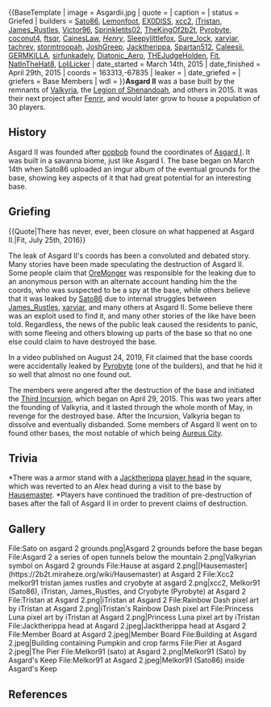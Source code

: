 {{BaseTemplate
| image = Asgardii.jpg
| quote =
| caption =
| status = Griefed
| builders = [Sato86](https://2b2t.miraheze.org/wiki/Sato86), [Lemonfoot](https://2b2t.miraheze.org/wiki/Lemonfoot), [EX0DlSS](https://2b2t.miraheze.org/wiki/EX0DlSS), [xcc2](https://2b2t.miraheze.org/wiki/xcc2), [iTristan](https://2b2t.miraheze.org/wiki/iTristan), [James_Rustles](https://2b2t.miraheze.org/wiki/James_Rustles), [Victor96](https://2b2t.miraheze.org/wiki/Victor96), [Sprinkletits02](https://2b2t.miraheze.org/wiki/Sprinkletits02), [TheKingOf2b2t](https://2b2t.miraheze.org/wiki/TheKingOf2b2t), [Pyrobyte](https://2b2t.miraheze.org/wiki/Pyrobyte), [coconut4](https://2b2t.miraheze.org/wiki/coconut4), [ftsqr](https://2b2t.miraheze.org/wiki/ftsqr), [CainesLaw](https://2b2t.miraheze.org/wiki/CainesLaw), [_Henry_](https://2b2t.miraheze.org/wiki/_Henry_), [Sleepylittlefox](https://2b2t.miraheze.org/wiki/Sleepylittlefox), [Sure_Iock](https://2b2t.miraheze.org/wiki/Sure_Iock), [xarviar](https://2b2t.miraheze.org/wiki/xarviar), [tachrev](https://2b2t.miraheze.org/wiki/tachrev), [stormtroopah](https://2b2t.miraheze.org/wiki/stormtroopah), [JoshGreep](https://2b2t.miraheze.org/wiki/JoshGreep), [Jacktherippa](https://2b2t.miraheze.org/wiki/Jacktherippa), [Spartan512](https://2b2t.miraheze.org/wiki/Spartan512), [Caleesii](https://2b2t.miraheze.org/wiki/Caleesii), [GERMKILLA](https://2b2t.miraheze.org/wiki/GERMKILLA), [sirfunkadely](https://2b2t.miraheze.org/wiki/sirfunkadely), [Diatonic_Aero](https://2b2t.miraheze.org/wiki/Diatonic_Aero), [THEJudgeHolden](https://2b2t.miraheze.org/wiki/THEJudgeHolden), [Fit](https://2b2t.miraheze.org/wiki/Fit), [NatInTheHat8](https://2b2t.miraheze.org/wiki/NatInTheHat8), [LoliLicker](https://2b2t.miraheze.org/wiki/LoliLicker)
| date_started = March 14th, 2015
| date_finished = April 29th, 2015
| coords = 163313,-67835
| leaker =
| date_griefed =
| griefers = Base Members
| wdl =
}}**Asgard II** was a base built by the remnants of [Valkyria](https://2b2t.miraheze.org/wiki/Valkyria), the [Legion of Shenandoah](https://2b2t.miraheze.org/wiki/The_Legion_of_Shenandoah), and others in 2015. It was their next project after [Fenrir](https://2b2t.miraheze.org/wiki/Fenrir), and would later grow to house a population of 30 players.

## History
Asgard II was founded after [popbob](https://2b2t.miraheze.org/wiki/popbob) found the coordinates of [Asgard I](https://2b2t.miraheze.org/wiki/Asgard_I). It was built in a savanna biome, just like Asgard I. The base began on March 14th when Sato86 uploaded an imgur album of the eventual grounds for the base, showing key aspects of it that had great potential for an interesting base.

## Griefing
{{Quote|There has never, ever, been closure on what happened at Asgard II.|Fit, July 25th, 2016}}

The leak of Asgard II's coords has been a convoluted and debated story. Many stories have been made speculating the destruction of Asgard II. Some people claim that [OreMonger](https://2b2t.miraheze.org/wiki/OreMonger) was responsible for the leaking due to an anonymous person with an alternate account handing him the the coords, who was suspected to be a spy at the base, while others believe that it was leaked by [Sato86](https://2b2t.miraheze.org/wiki/Sato86) due to internal struggles between [James_Rustles](https://2b2t.miraheze.org/wiki/James_Rustles), [xarviar](https://2b2t.miraheze.org/wiki/xarviar), and many others at Asgard II. Some believe there was an exploit used to find it, and many other stories of the like have been told. Regardless, the news of the public leak caused the residents to panic, with some fleeing and others blowing up parts of the base so that no one else could claim to have destroyed the base.

In a video published on August 24, 2019, Fit claimed that the base coords were accidentally leaked by [Pyrobyte](https://2b2t.miraheze.org/wiki/Pyrobyte) (one of the builders), and that he hid it so well that almost no one found out.

The members were angered after the destruction of the base and initiated the [Third Incursion](https://2b2t.miraheze.org/wiki/Third_Incursion), which began on April 29, 2015. This was two years after the founding of Valkyria, and it lasted through the whole month of May, in revenge for the destroyed base. After the Incursion, Valkyria began to dissolve and eventually disbanded. Some members of Asgard II went on to found other bases, the most notable of which being [Aureus City](https://2b2t.miraheze.org/wiki/Aureus_City).

## Trivia
*There was a armor stand with a [Jacktherippa](https://2b2t.miraheze.org/wiki/Jacktherippa) [player head](https://2b2t.miraheze.org/wiki/Player_Heads) in the square, which was reverted to an Alex head during a visit to the base by [Hausemaster](https://2b2t.miraheze.org/wiki/Hausemaster).
*Players have continued the tradition of pre-destruction of bases after the fall of Asgard II in order to prevent claims of destruction.

## Gallery
<gallery>
File:Sato on asgard 2 grounds.png|Asgard 2 grounds before the base began
File:Asgard 2 a series of open tunnels below the mountain 2.png|Valkyrian symbol on Asgard 2 grounds
File:Hause at asgard 2.png|[Hausemaster](https://2b2t.miraheze.org/wiki/Hausemaster) at Asgard 2
File:Xcc2 melkor91 tristan james rustles and cryobyte at asgard 2.png|xcc2, Melkor91 (Sato86), iTristan, James_Rustles, and Cryobyte (Pyrobyte) at Asgard 2
File:Tristan at Asgard 2.png|iTristan at Asgard 2
File:Rainbow Dash pixel art by iTristan at Asgard 2.png|iTristan's Rainbow Dash pixel art
File:Princess Luna pixel art by iTristan at Asgard 2.png|Princess Luna pixel art by iTristan
File:Jacktherippa head at Asgard 2.jpeg|Jacktherippa head at Asgard 2
File:Member Board at Asgard 2.jpeg|Member Board
File:Building at Asgard 2.jpeg|Building containing Pumpkin and crop farms
File:Pier at Asgard 2.jpeg|The Pier
File:Melkor91 (sato) at Asgard 2.png|Melkor91 (Sato) by Asgard's Keep
File:Melkor91 at Asgard 2.jpeg|Melkor91 (Sato86) inside Asgard's Keep
</gallery>

## References